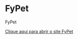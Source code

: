 # FyPet
FyPet

<a href="https://leonardobsia.github.io/FyPet/Cadastro/cadastro">Clique aqui para abrir o site FyPet</a>
